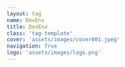 ```yaml
---
layout: tag
name: DevEnv
title: DevEnv
class: 'tag-template'
cover: 'assets/images/cover001.jpeg'
navigation: True
logo: 'assets/images/logo.png'
---
```

